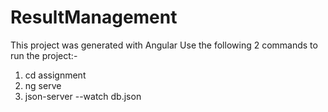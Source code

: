 # ResultManagement

This project was generated with Angular
Use the following 2 commands to run the project:-
1. cd assignment
2. ng serve
3. json-server --watch db.json

